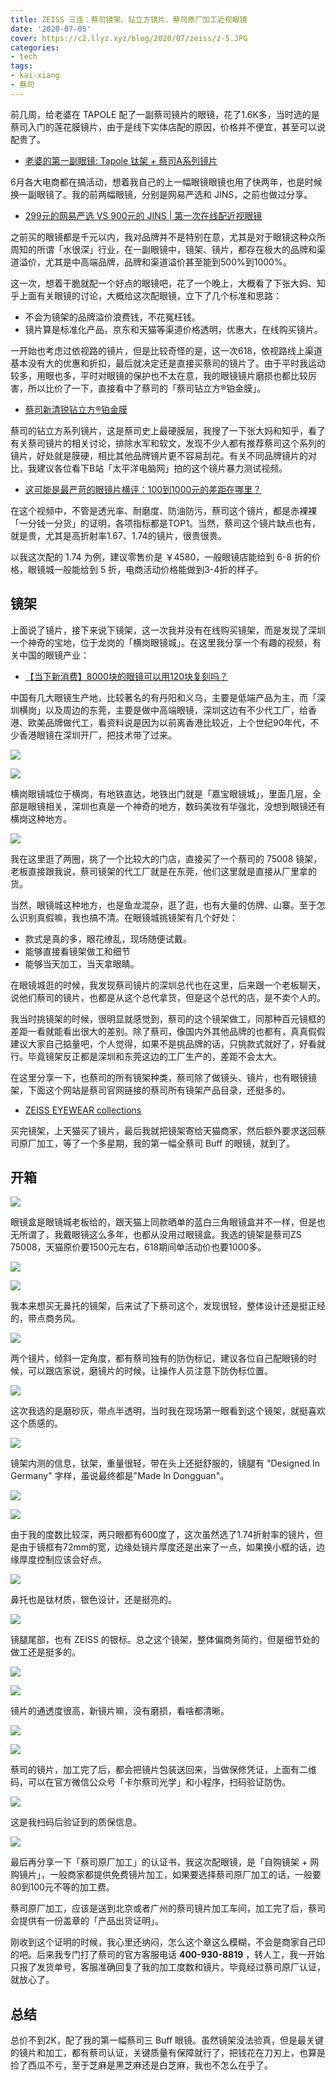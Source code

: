 ```yaml
---
title: ZEISS 三连：蔡司镜架、钻立方镜片、蔡司原厂加工近视眼镜
date: '2020-07-05'
cover: https://c2.llyz.xyz/blog/2020/07/zeiss/z-5.JPG
categories:
- tech
tags:
- kai-xiang
- 蔡司
---
```


前几周，给老婆在 TAPOLE 配了一副蔡司镜片的眼镜，花了1.6K多，当时选的是蔡司入门的莲花膜镜片，由于是线下实体店配的原因，价格并不便宜，甚至可以说配贵了。

- [老婆的第一副眼镜: Tapole 钛架 + 蔡司A系列镜片](https://luolei.org/tapole-glasses/)

6月各大电商都在搞活动，想着我自己的上一幅眼镜眼镜也用了快两年，也是时候换一副眼镜了。我的前两幅眼镜，分别是网易严选和 JINS，之前也做过分享。

- [299元的网易严选 VS 900元的 JINS | 第一次在线配近视眼镜](https://luolei.org/you-163-and-jins-glasees-review/)

之前买的眼镜都是千元以内，我对品牌并不是特别在意，尤其是对于眼镜这种众所周知的所谓「水很深」行业，在一副眼镜中，镜架、镜片，都存在极大的品牌和渠道溢价，尤其是中高端品牌，品牌和渠道溢价甚至能到500%到1000%。

这一次，想着干脆就配一个好点的眼镜吧，花了一个晚上，大概看了下张大妈、知乎上面有关眼镜的讨论，大概给这次配眼镜，立下了几个标准和思路：

- 不会为镜架的品牌溢价浪费钱，不花冤枉钱。
- 镜片算是标准化产品，京东和天猫等渠道价格透明，优惠大，在线购买镜片。

一开始也考虑过依视路的镜片，但是比较奇怪的是，这一次618，依视路线上渠道基本没有大的优惠和折扣，最后就决定还是直接买蔡司的镜片了。由于平时我运动较多，用眼也多，平时对眼镜的保护也不太在意，我的眼镜镜片磨损也都比较厉害，所以比价了一下，直接看中了蔡司的「蔡司钻立方®铂金膜」。

- [蔡司新清锐钻立方®铂金膜](https://www.zeiss.com.cn/vision-care/eye-care-professionals/products/coatings/duravision-platinum.html)

蔡司的钻立方系列镜片，这是蔡司史上最硬膜层，我搜了一下张大妈和知乎，看了有关蔡司镜片的相关讨论，排除水军和软文，发现不少人都有推荐蔡司这个系列的镜片，好处就是膜硬，相比其他品牌镜片更不容易刮花。有关不同品牌镜片的对比，我建议各位看下B站「太平洋电脑网」拍的这个镜片暴力测试视频。

- [这可能是最严苛的眼镜片横评：100到1000元的差距在哪里？](https://www.bilibili.com/video/av57427164/)

在这个视频中，不管是透光率、耐磨度、防油防污，蔡司这个镜片，都是赤裸裸「一分钱一分货」的证明，各项指标都是TOP1。当然，蔡司这个镜片缺点也有，就是贵，尤其是高折射率1.67、1.74的镜片，很贵很贵。

以我这次配的 1.74 为例，建议零售价是 ￥4580，一般眼镜店能给到 6-8 折的价格，眼镜城一般能给到 5 折，电商活动价格能做到3-4折​的样子。

## 镜架

上面说了镜片，接下来说下镜架，这一次我并没有在线购买镜架，而是发现了深圳一个神奇的宝地，位于龙岗的「横岗眼镜城」。在这里我分享一个有趣的视频，有关中国的眼镜产业：

- [【当下新消费】8000块的眼镜可以用120块复刻吗？](https://www.bilibili.com/video/BV1aJ41137tJ?from=search&seid=15990265249952049732)

中国有几大眼镜生产地，比较著名的有丹阳和义乌，主要是低端产品为主，而「深圳横岗」以及周边的东莞，主要是做中高端眼镜，深圳这边有不少代工厂，给香港、欧美品牌做代工，看资料说是因为以前离香港比较近，上个世纪90年代，不少香港眼镜在深圳开厂，把技术带了过来。

![](https://c2.llyz.xyz/blog/2020/07/zeiss/M-1.JPG)

![](https://c2.llyz.xyz/blog/2020/07/zeiss/M-2.JPG)

横岗眼镜城位于横岗，有地铁直达，地铁出门就是「嘉宝眼镜城」，里面几层，全部是眼镜相关，深圳也真是一个神奇的地方，数码美妆有华强北，没想到眼镜还有横岗这种地方。

![](https://c2.llyz.xyz/blog/2020/07/zeiss/z-100.JPG)

我在这里逛了两圈，挑了一个比较大的门店，直接买了一个蔡司的 75008 镜架，老板直接跟我说，蔡司镜架的代工厂就是在东莞，他们这里就是直接从厂里拿的货。

当然，眼镜城这种地方，也是鱼龙混杂，逛了逛，也有大量的仿牌、山寨。至于怎么识别真假嘛，我也搞不清。在眼镜城挑镜架有几个好处：

- 款式是真的多，眼花缭乱，现场随便试戴。
- 能够直接看镜架做工和细节
- 能够当天加工，当天拿眼睛。

在眼镜城逛的时候，我发现蔡司镜片的深圳总代也在这里，后来跟一个老板聊天，说他们蔡司的镜片，也都是从这个总代拿货，但是这个总代的店，是不卖个人的。

我当时挑镜架的时候，很明显就感觉到，蔡司的这个镜架做工，同那种百元镜框的差距一看就能看出很大的差别。除了蔡司，像国内外其他品牌的也都有，真真假假建议大家自己掂量吧，个人觉得，如果不是挑品牌的话，只挑款式就好了，好看就行。毕竟镜架反正都是深圳和东莞这边的工厂生产的，差距不会太大。

在这里分享一下，也蔡司的所有镜架种类，蔡司除了做镜头、镜片，也有眼镜镜架，下面这个网站是蔡司官网链接的蔡司所有镜架产品目录，还挺多的。

- [ZEISS EYEWEAR collections](https://www.steppereyewear.com/en/product?collection=11&type=product#)

买完镜架，上天猫买了镜片，最后我就把镜架寄给天猫商家，然后额外要求送回蔡司原厂加工，等了一个多星期，我的第一幅全蔡司 Buff 的眼镜，就到了。

## 开箱

![](https://c2.llyz.xyz/blog/2020/07/zeiss/z-1.JPG)

​眼镜盒是眼镜城老板给的，跟天猫上同款晒单的蓝白三角眼镜盒并不一样，但是也无所谓了，我戴眼镜这么多年，也都从没用过眼镜盒。我选的镜架是蔡司ZS 75008，天猫原价要1500元左右，618期间单活动价也要1000多。

![](https://c2.llyz.xyz/blog/2020/07/zeiss/z-10.JPG)

![](https://c2.llyz.xyz/blog/2020/07/zeiss/z-11.JPG)

我本来想买无鼻托的镜架，后来试了下蔡司这个，发现很轻，整体设计还是挺正经的，带点商务风。

![](https://c2.llyz.xyz/blog/2020/07/zeiss/z-2.JPG)

两个镜片，倾斜一定角度，都有蔡司独有的防伪标记，建议各位自己配眼镜的时候，可以跟店家说，磨镜片的时候，让操作人员注意下防伪标位置。

![](https://c2.llyz.xyz/blog/2020/07/zeiss/z-7.JPG)

这次我选的是磨砂灰，带点半透明，当时我在现场第一眼看到这个镜架，就挺喜欢这个质感的。

![](https://c2.llyz.xyz/blog/2020/07/zeiss/z-9.JPG)

镜架内测的信息，钛架，重量很轻，带在头上还挺舒服的，镜腿有 "Designed In Germany" 字样，虽说最终都是"Made In Dongguan"。

![](https://c2.llyz.xyz/blog/2020/07/zeiss/z-8.JPG)

![](https://c2.llyz.xyz/blog/2020/07/zeiss/z-4.JPG)

由于我的度数比较深，两只眼都有600度了，这次虽然选了1.74折射率的镜片，但是由于镜框有72mm的宽，边缘处镜片厚度还是出来了一点，如果换小框的话，边缘厚度控制应该会好点。

![](https://c2.llyz.xyz/blog/2020/07/zeiss/z-3.JPG)

鼻托也是钛材质，银色设计，还是挺亮的。

![](https://c2.llyz.xyz/blog/2020/07/zeiss/z-12.JPG)

镜腿尾部，也有 ZEISS 的银标。总之这个镜架，整体偏商务简约，但是细节处的做工还是挺多的。

![](https://c2.llyz.xyz/blog/2020/07/zeiss/z-13.JPG)

![](https://c2.llyz.xyz/blog/2020/07/zeiss/z-5.JPG)

镜片的通透度很高，新镜片嘛，没有磨损，看啥都清晰。

![](https://c2.llyz.xyz/blog/2020/07/zeiss/z-14.JPG)

![](https://c2.llyz.xyz/blog/2020/07/zeiss/z-15.JPG)

蔡司的镜片，加工完了后，都会把镜片包装送回来，当做保修凭证，上面有二维码，可以在官方微信公众号「卡尔蔡司光学」和小程序，扫码验证防伪。

![](https://c2.llyz.xyz/blog/2020/07/zeiss/z-0.JPG)

这是我扫码后验证到的质保信息。

![](https://c2.llyz.xyz/blog/2020/07/zeiss/z-16.JPG)

最后再分享一下「蔡司原厂加工」的认证书，我这次配眼镜，是「自购镜架 + 网购镜片」，一般商家都提供免费镜片加工，如果要选择蔡司原厂加工的话，一般要80到100元不等的加工费。

蔡司原厂加工，应该是送到北京或者广州的蔡司镜片加工车间，加工完了后，蔡司会提供有一份盖章的「产品出货证明」。​

刚收到这个证明的时候，我心里还纳闷，怎么这个章这么模糊，不会是商家自己印的吧。后来我专门打了蔡司的官方客服电话 **400-930-8819** ，转人工，我一开始只报了发货单号，客服准确回复了我的加工度数和镜片。毕竟经过蔡司原厂认证，就放心了。

## 总结

总价不到2K，配了我的第一幅蔡司三 Buff 眼镜。虽然镜架没法验真，但是最关键的镜片和加工，都有蔡司认证，关键质量有保障就行了，把钱花在刀刃上，也算是捡了西瓜不亏，至于芝麻是黑芝麻还是白芝麻，我也不怎么在乎了。
